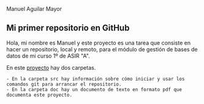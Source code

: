 Manuel Aguilar Mayor 

<h2>Mi primer repositorio en GitHub</h2>

Hola, mi nombre es Manuel y este proyecto es una tarea que consiste en hacer un repositorio, local y remoto, para el módulo de gestión de bases de datos de mi curso 1º de ASIR "A".

En este [proyecto](https://github.com/AguilarMayorManuel/PrimerRepositorioTarea) hay dos carpetas.
      
    - En la carpeta src hay información sobre cómo iniciar y usar los comandos git para arrancar el repositorio.
    - En la carpeta doc hay un documento de texto en formato pdf que documenta este proyecto.